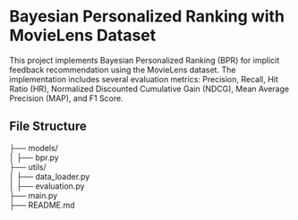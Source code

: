 # Bayesian Personalized Ranking with MovieLens Dataset

This project implements Bayesian Personalized Ranking (BPR) for implicit feedback recommendation using the MovieLens dataset. The implementation includes several evaluation metrics: Precision, Recall, Hit Ratio (HR), Normalized Discounted Cumulative Gain (NDCG), Mean Average Precision (MAP), and F1 Score.

## File Structure
├── models/  
│ ├── bpr.py  
├── utils/  
│ ├── data_loader.py  
│ ├── evaluation.py  
├── main.py  
├── README.md  

